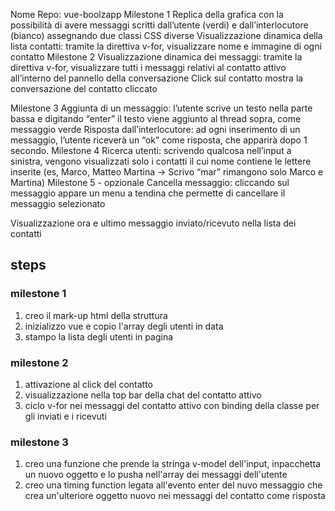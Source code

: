 Nome Repo: vue-boolzapp
Milestone 1
Replica della grafica con la possibilità di avere messaggi scritti dall’utente (verdi) e dall’interlocutore (bianco) assegnando due classi CSS diverse
Visualizzazione dinamica della lista contatti: tramite la direttiva v-for, visualizzare nome e immagine di ogni contatto
Milestone 2
Visualizzazione dinamica dei messaggi: tramite la direttiva v-for, visualizzare tutti i messaggi relativi al contatto attivo all’interno del pannello della conversazione
Click sul contatto mostra la conversazione del contatto cliccato


Milestone 3
Aggiunta di un messaggio: l’utente scrive un testo nella parte bassa e digitando “enter” il testo viene aggiunto al thread sopra, come messaggio verde
Risposta dall’interlocutore: ad ogni inserimento di un messaggio, l’utente riceverà un “ok” come risposta, che apparirà dopo 1 secondo.
Milestone 4
Ricerca utenti: scrivendo qualcosa nell’input a sinistra, vengono visualizzati solo i contatti il cui nome contiene le lettere inserite (es, Marco, Matteo Martina -> Scrivo “mar” rimangono solo Marco e Martina)
Milestone 5 - opzionale
Cancella messaggio: cliccando sul messaggio appare un menu a tendina che permette di cancellare il messaggio selezionato

Visualizzazione ora e ultimo messaggio inviato/ricevuto nella lista dei contatti 

## steps

### milestone 1
1. creo il mark-up html della struttura 
2. inizializzo vue e copio l'array degli utenti in data
3. stampo la lista degli utenti in pagina

### milestone 2
1. attivazione al click del contatto
2. visualizzazione nella top bar della chat del contatto attivo
3. ciclo v-for nei messaggi del contatto attivo con binding della classe per gli inviati e i ricevuti

### milestone 3
1. creo una funzione che prende la stringa v-model dell'input, inpacchetta un nuovo oggetto e lo pusha nell'array dei messaggi dell'utente
2. creo una timing function legata all'evento enter del nuvo messaggio che crea un'ulteriore oggetto nuovo nei messaggi del contatto come risposta
